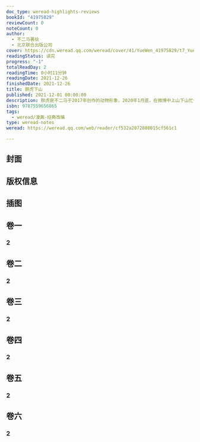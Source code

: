 ```yaml
---
doc_type: weread-highlights-reviews
bookId: "41975829"
reviewCount: 0
noteCount: 0
author:
  - 不二马著绘
  - 北京联合出版公司
cover: https://cdn.weread.qq.com/weread/cover/41/YueWen_41975829/t7_YueWen_41975829.jpg
readingStatus: 读完
progress: "-1"
totalReadDay: 2
readingTime: 0小时11分钟
readingDate: 2021-12-26
finishedDate: 2021-12-26
title: 胖虎下山
published: 2021-12-01 00:00:00
description: 胖虎是不二马于2017年创作的动物形象，2020年1月底，在微博中上山下山忙个不停的胖虎进入了更多人的视野，自此，“胖且生气”的胖虎和“喊妈”的小虎这对野生父子收获了全网的热爱。全书7大章节，收录2017～2021年胖虎系列画作近300幅，更有作者从未发表过的作品和绘制教程在内。从“胖且生气”的胖虎和“喊妈”小虎的野生父子日常，到“万物皆可胖虎”百变立绘，再到节气主题插画，一本囊括海量精彩，值得所有“云吸虎”粉丝的期待！
isbn: 9787559656865
tags:
  - weread/漫画-经典改编
type: weread-notes
weread: https://weread.qq.com/web/reader/cf532a2072808015cf561c1

---
```



## 封面

## 版权信息

## 插图

## 卷一

### 2

## 卷二

### 2

## 卷三

### 2

## 卷四

### 2

## 卷五

### 2

## 卷六

### 2

